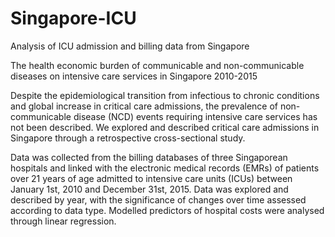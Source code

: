 # Singapore-ICU
Analysis of ICU admission and billing data from Singapore

The health economic burden of communicable and non-communicable diseases on intensive care services in Singapore 2010-2015

Despite the epidemiological transition from infectious to chronic conditions and global increase in critical care admissions, the prevalence of non-communicable disease (NCD) events requiring intensive care services has not been described. We explored and described critical care admissions in Singapore through a retrospective cross-sectional study.

Data was collected from the billing databases of three Singaporean hospitals and linked with the electronic medical records (EMRs) of patients over 21 years of age admitted to intensive care units (ICUs) between January 1st, 2010 and December 31st, 2015. Data was explored and described by year, with the significance of changes over time assessed according to data type. Modelled predictors of hospital costs were analysed through linear regression.
